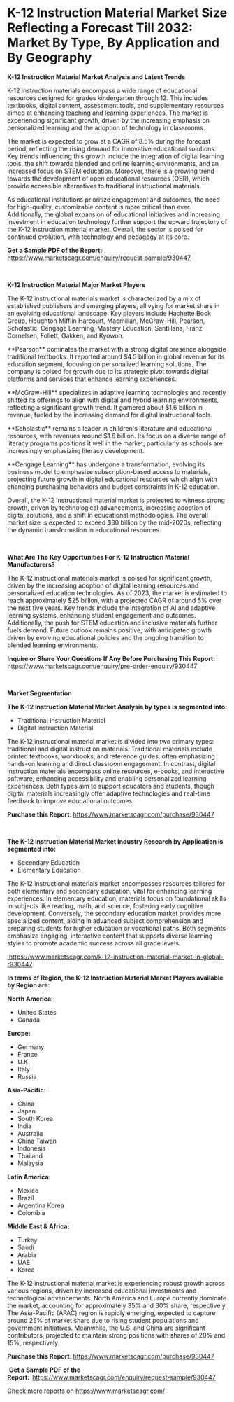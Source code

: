 <p><h1>K-12 Instruction Material Market Size Reflecting a Forecast Till 2032: Market By Type, By Application and By Geography</h1></p><p><strong>K-12 Instruction Material Market Analysis and Latest Trends</strong></p>
<p><p>K-12 instruction materials encompass a wide range of educational resources designed for grades kindergarten through 12. This includes textbooks, digital content, assessment tools, and supplementary resources aimed at enhancing teaching and learning experiences. The market is experiencing significant growth, driven by the increasing emphasis on personalized learning and the adoption of technology in classrooms.</p><p>The market is expected to grow at a CAGR of 8.5% during the forecast period, reflecting the rising demand for innovative educational solutions. Key trends influencing this growth include the integration of digital learning tools, the shift towards blended and online learning environments, and an increased focus on STEM education. Moreover, there is a growing trend towards the development of open educational resources (OER), which provide accessible alternatives to traditional instructional materials.</p><p>As educational institutions prioritize engagement and outcomes, the need for high-quality, customizable content is more critical than ever. Additionally, the global expansion of educational initiatives and increasing investment in education technology further support the upward trajectory of the K-12 instruction material market. Overall, the sector is poised for continued evolution, with technology and pedagogy at its core.</p></p>
<p><strong>Get a Sample PDF of the Report:&nbsp;</strong> <a href="https://www.marketscagr.com/enquiry/request-sample/930447?utm_campaign=3201&utm_medium=2&utm_source=Github&utm_content=ia&utm_term=21032025&utm_id=k-12-instruction-material">https://www.marketscagr.com/enquiry/request-sample/930447</a></p>
<p>&nbsp;</p>
<p><strong>K-12 Instruction Material Major Market Players</strong></p>
<p><p>The K-12 instructional materials market is characterized by a mix of established publishers and emerging players, all vying for market share in an evolving educational landscape. Key players include Hachette Book Group, Houghton Mifflin Harcourt, Macmillan, McGraw-Hill, Pearson, Scholastic, Cengage Learning, Mastery Education, Santillana, Franz Cornelsen, Follett, Gakken, and Kyowon. </p><p>**Pearson** dominates the market with a strong digital presence alongside traditional textbooks. It reported around $4.5 billion in global revenue for its education segment, focusing on personalized learning solutions. The company is poised for growth due to its strategic pivot towards digital platforms and services that enhance learning experiences.</p><p>**McGraw-Hill** specializes in adaptive learning technologies and recently shifted its offerings to align with digital and hybrid learning environments, reflecting a significant growth trend. It garnered about $1.6 billion in revenue, fueled by the increasing demand for digital instructional tools.</p><p>**Scholastic** remains a leader in children's literature and educational resources, with revenues around $1.6 billion. Its focus on a diverse range of literacy programs positions it well in the market, particularly as schools are increasingly emphasizing literacy development.</p><p>**Cengage Learning** has undergone a transformation, evolving its business model to emphasize subscription-based access to materials, projecting future growth in digital educational resources which align with changing purchasing behaviors and budget constraints in K-12 education.</p><p>Overall, the K-12 instructional material market is projected to witness strong growth, driven by technological advancements, increasing adoption of digital solutions, and a shift in educational methodologies. The overall market size is expected to exceed $30 billion by the mid-2020s, reflecting the dynamic transformation in educational resources.</p></p>
<p>&nbsp;</p>
<p><strong>What Are The Key Opportunities For K-12 Instruction Material Manufacturers?</strong></p>
<p><p>The K-12 instructional materials market is poised for significant growth, driven by the increasing adoption of digital learning resources and personalized education technologies. As of 2023, the market is estimated to reach approximately $25 billion, with a projected CAGR of around 5% over the next five years. Key trends include the integration of AI and adaptive learning systems, enhancing student engagement and outcomes. Additionally, the push for STEM education and inclusive materials further fuels demand. Future outlook remains positive, with anticipated growth driven by evolving educational policies and the ongoing transition to blended learning environments.</p></p>
<p><strong>Inquire or Share Your Questions If Any Before Purchasing This Report:</strong> <a href="https://www.marketscagr.com/enquiry/pre-order-enquiry/930447?utm_campaign=3201&utm_medium=2&utm_source=Github&utm_content=ia&utm_term=21032025&utm_id=k-12-instruction-material">https://www.marketscagr.com/enquiry/pre-order-enquiry/930447</a></p>
<p>&nbsp;</p>
<p><strong>Market Segmentation</strong></p>
<p><strong>The K-12 Instruction Material Market Analysis by types is segmented into:</strong></p>
<p><ul><li>Traditional Instruction Material</li><li>Digital Instruction Material</li></ul></p>
<p><p>The K-12 instructional material market is divided into two primary types: traditional and digital instruction materials. Traditional materials include printed textbooks, workbooks, and reference guides, often emphasizing hands-on learning and direct classroom engagement. In contrast, digital instruction materials encompass online resources, e-books, and interactive software, enhancing accessibility and enabling personalized learning experiences. Both types aim to support educators and students, though digital materials increasingly offer adaptive technologies and real-time feedback to improve educational outcomes.</p></p>
<p><strong>Purchase this Report:&nbsp;</strong><a href="https://www.marketscagr.com/purchase/930447?utm_campaign=3201&utm_medium=2&utm_source=Github&utm_content=ia&utm_term=21032025&utm_id=k-12-instruction-material">https://www.marketscagr.com/purchase/930447</a></p>
<p>&nbsp;</p>
<p><strong>The K-12 Instruction Material Market Industry Research by Application is segmented into:</strong></p>
<p><ul><li>Secondary Education</li><li>Elementary Education</li></ul></p>
<p><p>The K-12 instructional materials market encompasses resources tailored for both elementary and secondary education, vital for enhancing learning experiences. In elementary education, materials focus on foundational skills in subjects like reading, math, and science, fostering early cognitive development. Conversely, the secondary education market provides more specialized content, aiding in advanced subject comprehension and preparing students for higher education or vocational paths. Both segments emphasize engaging, interactive content that supports diverse learning styles to promote academic success across all grade levels.</p></p>
<p><a href="https://www.marketscagr.com/k-12-instruction-material-market-in-global-r930447?utm_campaign=3201&utm_medium=2&utm_source=Github&utm_content=ia&utm_term=21032025&utm_id=k-12-instruction-material">&nbsp;https://www.marketscagr.com/k-12-instruction-material-market-in-global-r930447</a></p>
<p><strong>In terms of Region, the K-12 Instruction Material Market Players available by Region are:</strong></p>
<p>
    <p> <strong> North America: </strong>
        <ul>
            <li>United States</li>
            <li>Canada</li>
        </ul>
        </p> 
    <p> <strong> Europe: </strong>
        <ul>
            <li>Germany</li>
            <li>France</li>
            <li>U.K.</li>
            <li>Italy</li>
            <li>Russia</li>
        </ul>
        </p> 
    <p> <strong> Asia-Pacific: </strong>
        <ul>
            <li>China</li>
            <li>Japan</li>
            <li>South Korea</li>
            <li>India</li>
            <li>Australia</li>
            <li>China Taiwan</li>
            <li>Indonesia</li>
            <li>Thailand</li>
            <li>Malaysia</li>
        </ul>
        </p> 
    <p> <strong> Latin America: </strong>
        <ul>
            <li>Mexico</li>
            <li>Brazil</li>
            <li>Argentina Korea</li>
            <li>Colombia</li>
        </ul>
        </p> 
    <p> <strong> Middle East & Africa: </strong>
        <ul>
            <li>Turkey</li>
            <li>Saudi</li>
            <li>Arabia</li>
            <li>UAE</li>
            <li>Korea</li>
        </ul>
    </p>
    </p>
<p><p>The K-12 instructional material market is experiencing robust growth across various regions, driven by increased educational investments and technological advancements. North America and Europe currently dominate the market, accounting for approximately 35% and 30% share, respectively. The Asia-Pacific (APAC) region is rapidly emerging, expected to capture around 25% of market share due to rising student populations and government initiatives. Meanwhile, the U.S. and China are significant contributors, projected to maintain strong positions with shares of 20% and 15%, respectively.</p></p>
<p><strong>Purchase this Report: </strong><a href="https://www.marketscagr.com/purchase/930447?utm_campaign=3201&utm_medium=2&utm_source=Github&utm_content=ia&utm_term=21032025&utm_id=k-12-instruction-material">https://www.marketscagr.com/purchase/930447</a></p>
<p>&nbsp;<strong>Get a Sample PDF of the Report:&nbsp;&nbsp;</strong><a href="https://www.marketscagr.com/enquiry/request-sample/930447?utm_campaign=3201&utm_medium=2&utm_source=Github&utm_content=ia&utm_term=21032025&utm_id=k-12-instruction-material">https://www.marketscagr.com/enquiry/request-sample/930447</a></p>
<p><strong></strong></p>
<p>Check more reports on <a href="https://www.marketscagr.com/?utm_campaign=3201&utm_medium=2&utm_source=Github&utm_content=ia&utm_term=21032025&utm_id=k-12-instruction-material">https://www.marketscagr.com/</a></p>